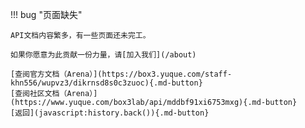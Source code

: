 !!! bug "页面缺失"

    API文档内容繁多，有一些页面还未完工。

    如果你愿意为此贡献一份力量，请[加入我们](/about)

    [查阅官方文档（Arena）](https://box3.yuque.com/staff-khn556/wupvz3/dikrnsd8s0c3zuoc){.md-button}
    [查阅社区文档（Arena）](https://www.yuque.com/box3lab/api/mddbf91xi6753mxg){.md-button}
    [返回](javascript:history.back()){.md-button}
